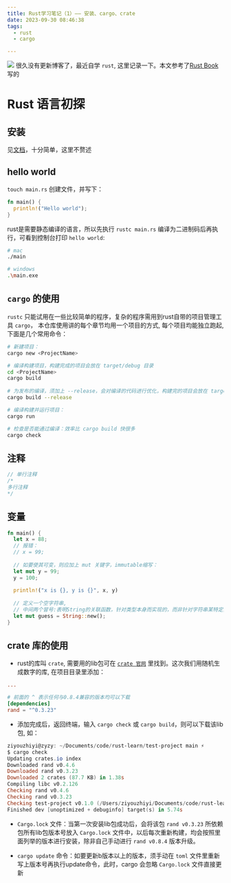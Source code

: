 ```yaml
---
title: Rust学习笔记（1）—— 安装、cargo、crate
date: 2023-09-30 08:46:38
tags:
  - rust
  - cargo

---
```

![](https://cdn.jsdelivr.net/gh/ys558/my-blog-imgs@1.53/npm-package-image.png)
很久没有更新博客了，最近自学 `rust`, 这里记录一下。本文参考了[Rust Book](https://doc.rust-lang.org/book/)写的

<!-- more -->

# Rust 语言初探

## 安装

见[文档](https://www.rust-lang.org/zh-CN/tools/install)，十分简单，这里不赘述


## hello world

`touch main.rs` 创建文件，并写下：

```rust
fn main() {
  println!("Hello world");
}
```

rust是需要静态编译的语言，所以先执行 `rustc main.rs` 编译为二进制码后再执行，可看到控制台打印 `hello world`:

```bash
# mac
./main

# windows
.\main.exe
```

## `cargo` 的使用
`rustc` 只能试用在一些比较简单的程序，复杂的程序需用到rust自带的项目管理工具 `cargo`，
本仓库使用讲的每个章节均用一个项目的方式, 每个项目均能独立跑起, 下面是几个常用命令：

```bash
# 新建项目：
cargo new <ProjectName>

# 编译构建项目，构建完成的项目会放在 target/debug 目录
cd <ProjectName>
cargo build
 
# 为发布的编译，须加上 --release，会对编译的代码进行优化，构建完的项目会放在 target/release 目录
cargo build --release

# 编译构建并运行项目：
cargo run

# 检查是否能通过编译：效率比 cargo build 快很多
cargo check
```

## 注释

```rust
// 单行注释
/*
多行注释
*/
```

## 变量


```rust
fn main() {
  let x = 88;
  // 报错：
  // x = 99;
  
  // 如要使其可变，则应加上 mut 关键字，immutable缩写：
  let mut y = 99;
  y = 100;
  
  println!("x is {}, y is {}", x, y)
  
  // 定义一个空字符串, 
  // 中间两个冒号:表明String的关联函数，针对类型本身而实现的，而非针对字符串某特定实例实现的
  let mut guess = String::new();
}
```

## crate 库的使用

- rust的库叫 `crate`, 需要用的lib包可在 [`crate 官网`](https://crates.io/) 里找到。这次我们用随机生成数字的库, 在项目目录里添加：

```toml
...

# 前面的 ^ 表示任何与0.8.4兼容的版本均可以下载
[dependencies]
rand = "^0.3.23"
```

- 添加完成后，返回终端，输入 `cargo check` 或 `cargo build`，则可以下载该lib包, 如：

```powershell
ziyouzhiyi@zyzy: ~/Documents/code/rust-learn/test-project main ⚡
$ cargo check                                                               [11:57:13]
Updating crates.io index
Downloaded rand v0.4.6
Downloaded rand v0.3.23
Downloaded 2 crates (87.7 KB) in 1.38s
Compiling libc v0.2.126
Checking rand v0.4.6
Checking rand v0.3.23
Checking test-project v0.1.0 (/Users/ziyouzhiyi/Documents/code/rust-learn/test-project)
Finished dev [unoptimized + debuginfo] target(s) in 5.74s
```

- `Cargo.lock` 文件：当第一次安装lib包成功后，会将该包 `rand v0.3.23` 所依赖包所有lib包版本号放入 `Cargo.lock` 文件中，以后每次重新构建，均会按照里面列举的版本进行安装，除非自己手动进行 `rand v0.8.4` 版本升级。

- `cargo update` 命令：如要更新b版本以上的版本，须手动在 `toml` 文件里重新写上版本号再执行update命令，此时，cargo 会忽略 `Cargo.lock` 文件直接更新
